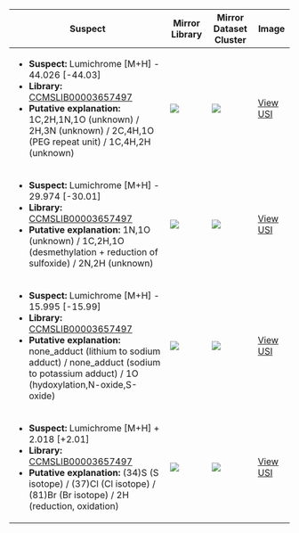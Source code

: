 | Suspect | Mirror Library | Mirror Dataset Cluster | Image |
| --- | --- | --- | --- |
| <ul><li><b>Suspect:</b> Lumichrome [M+H] -  44.026 [-44.03]</li><li><b>Library:</b> [CCMSLIB00003657497](https://gnps.ucsd.edu/ProteoSAFe/gnpslibraryspectrum.jsp?SpectrumID=CCMSLIB00003657497)</li><li><b>Putative explanation:</b> 1C,2H,1N,1O (unknown) / 2H,3N (unknown) / 2C,4H,1O (PEG repeat unit) / 1C,4H,2H (unknown)</li></ul> | ![](https://metabolomics-usi.ucsd.edu/svg/mirror?usi1=mzspec:MSV000080673:000023680_redo_RG3_01_5297.mzML:scan:1001&usi2=mzspec:GNPSLIBRARY:CCMSLIB00003657497&mz_min=50&mz_max=500) | ![](https://metabolomics-usi.ucsd.edu/svg/mirror?usi1=mzspec:MSV000080673:000023680_redo_RG3_01_5297.mzML:scan:1001&usi2=mzspec:MSV000084314:MSV000080673.mgf:scan:198610&mz_min=50&mz_max=500) | [View USI](https://metabolomics-usi.ucsd.edu/svg/?usi=mzspec:MSV000080673:000023680_redo_RG3_01_5297.mzML:scan:1001&mz_min=50&mz_max=500)| 
| <ul><li><b>Suspect:</b> Lumichrome [M+H] -  29.974 [-30.01]</li><li><b>Library:</b> [CCMSLIB00003657497](https://gnps.ucsd.edu/ProteoSAFe/gnpslibraryspectrum.jsp?SpectrumID=CCMSLIB00003657497)</li><li><b>Putative explanation:</b> 1N,1O (unknown) / 1C,2H,1O (desmethylation + reduction of sulfoxide) / 2N,2H (unknown)</li></ul> | ![](https://metabolomics-usi.ucsd.edu/svg/mirror?usi1=mzspec:MSV000080673:000029427_RA6_01_5332.mzML:scan:901&usi2=mzspec:GNPSLIBRARY:CCMSLIB00003657497&mz_min=50&mz_max=500) | ![](https://metabolomics-usi.ucsd.edu/svg/mirror?usi1=mzspec:MSV000080673:000029427_RA6_01_5332.mzML:scan:901&usi2=mzspec:MSV000084314:MSV000080673.mgf:scan:198610&mz_min=50&mz_max=500) | [View USI](https://metabolomics-usi.ucsd.edu/svg/?usi=mzspec:MSV000080673:000029427_RA6_01_5332.mzML:scan:901&mz_min=50&mz_max=500)| 
| <ul><li><b>Suspect:</b> Lumichrome [M+H] -  15.995 [-15.99]</li><li><b>Library:</b> [CCMSLIB00003657497](https://gnps.ucsd.edu/ProteoSAFe/gnpslibraryspectrum.jsp?SpectrumID=CCMSLIB00003657497)</li><li><b>Putative explanation:</b> none_adduct (lithium to sodium adduct) / none_adduct (sodium to potassium adduct) / 1O (hydoxylation,N-oxide,S-oxide)</li></ul> | ![](https://metabolomics-usi.ucsd.edu/svg/mirror?usi1=mzspec:MSV000081571:14HM399.M_5x_BD9_01_2325.mzML:scan:573&usi2=mzspec:GNPSLIBRARY:CCMSLIB00003657497&mz_min=50&mz_max=500) | ![](https://metabolomics-usi.ucsd.edu/svg/mirror?usi1=mzspec:MSV000081571:14HM399.M_5x_BD9_01_2325.mzML:scan:573&usi2=mzspec:MSV000084314:MSV000081571.mgf:scan:46976&mz_min=50&mz_max=500) | [View USI](https://metabolomics-usi.ucsd.edu/svg/?usi=mzspec:MSV000081571:14HM399.M_5x_BD9_01_2325.mzML:scan:573&mz_min=50&mz_max=500)| 
| <ul><li><b>Suspect:</b> Lumichrome [M+H] +   2.018 [+2.01]</li><li><b>Library:</b> [CCMSLIB00003657497](https://gnps.ucsd.edu/ProteoSAFe/gnpslibraryspectrum.jsp?SpectrumID=CCMSLIB00003657497)</li><li><b>Putative explanation:</b> (34)S (S isotope) / (37)Cl (Cl isotope) / (81)Br (Br isotope) / 2H (reduction, oxidation)</li></ul> | ![](https://metabolomics-usi.ucsd.edu/svg/mirror?usi1=mzspec:MSV000083353:RA2_QCmix_bench_no_exclusion_RA2_01_19396.mzML:scan:286&usi2=mzspec:GNPSLIBRARY:CCMSLIB00003657497&mz_min=50&mz_max=500) | ![](https://metabolomics-usi.ucsd.edu/svg/mirror?usi1=mzspec:MSV000083353:RA2_QCmix_bench_no_exclusion_RA2_01_19396.mzML:scan:286&usi2=mzspec:MSV000084314:MSV000083353.mgf:scan:1394&mz_min=50&mz_max=500) | [View USI](https://metabolomics-usi.ucsd.edu/svg/?usi=mzspec:MSV000083353:RA2_QCmix_bench_no_exclusion_RA2_01_19396.mzML:scan:286&mz_min=50&mz_max=500)| 